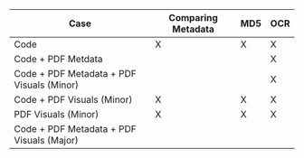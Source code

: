 | Case | Comparing Metadata | MD5 | OCR |
| ---- | ------------------ | --- | --- |
| Code | X | X | X |
| Code + PDF Metdata | | | X |
| Code + PDF Metadata + PDF Visuals (Minor) | | | X |
| Code + PDF Visuals (Minor) | X | X | X |
| PDF Visuals (Minor) | X | X | X |
| Code + PDF Metadata + PDF Visuals (Major) | | | |

